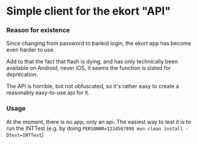# Simple client for the ekort "API"

### Reason for existence
Since changing from password to bankid login,
the ekort app has become even harder to use.

Add to that the fact that flash is dying,
and has only technically been available on Android,
never iOS, it seems the function is slated for deprecation.
  
The API is horrible, but not obfuscated, so it's rather
easy to create a reasonably easy-to-use api for it.
 
### Usage

At the moment, there is no app, only an api. The easiest way to test it
is to run the INTTest (e.g. by doing ```PERSONNR=1234567890 mvn clean install -Dtest=INTTest```)



 
